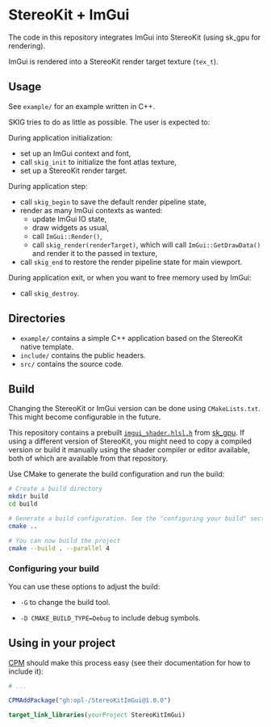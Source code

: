 # StereoKit + ImGui

The code in this repository integrates ImGui into StereoKit (using sk_gpu for rendering).

ImGui is rendered into a StereoKit render target texture (`tex_t`).


## Usage

See `example/` for an example written in C++.

SKIG tries to do as little as possible. The user is expected to:

During application initialization:

- set up an ImGui context and font,
- call `skig_init` to initialize the font atlas texture,
- set up a StereoKit render target.

During application step:

- call `skig_begin` to save the default render pipeline state,
- render as many ImGui contexts as wanted:
	- update ImGui IO state,
	- draw widgets as usual,
	- call `ImGui::Render()`,
	- call `skig_render(renderTarget)`, which will call `ImGui::GetDrawData()` and render it to the passed in texture,
- call `skig_end` to restore the render pipeline state for main viewport.

During application exit, or when you want to free memory used by ImGui:

- call `skig_destroy`.


## Directories

- `example/` contains a simple C++ application based on the StereoKit native template.
- `include/` contains the public headers.
- `src/` contains the source code.


## Build

Changing the StereoKit or ImGui version can be done using `CMakeLists.txt`. This might become configurable in the future.

This repository contains a prebuilt [`imgui_shader.hlsl.h`](https://github.com/maluoi/sk_gpu/blob/master/skshader_editor/imgui_shader.hlsl.h) from [sk_gpu](https://github.com/maluoi/sk_gpu). If using a different version of StereoKit, you might need to copy a compiled version or build it manually using the shader compiler or editor available, both of which are available from that repository.

Use CMake to generate the build configuration and run the build:

```sh
# Create a build directory
mkdir build
cd build

# Generate a build configuration. See the "configuring your build" section for more options.
cmake ..

# You can now build the project
cmake --build . --parallel 4
```

### Configuring your build

You can use these options to adjust the build:

- `-G` to change the build tool.

- `-D CMAKE_BUILD_TYPE=Debug` to include debug symbols.


## Using in your project

[CPM](https://github.com/cpm-cmake/CPM.cmake) should make this process easy (see their documentation for how to include it):

```cmake
# ...

CPMAddPackage("gh:opl-/StereoKitImGui@1.0.0")

target_link_libraries(yourProject StereoKitImGui)
```
